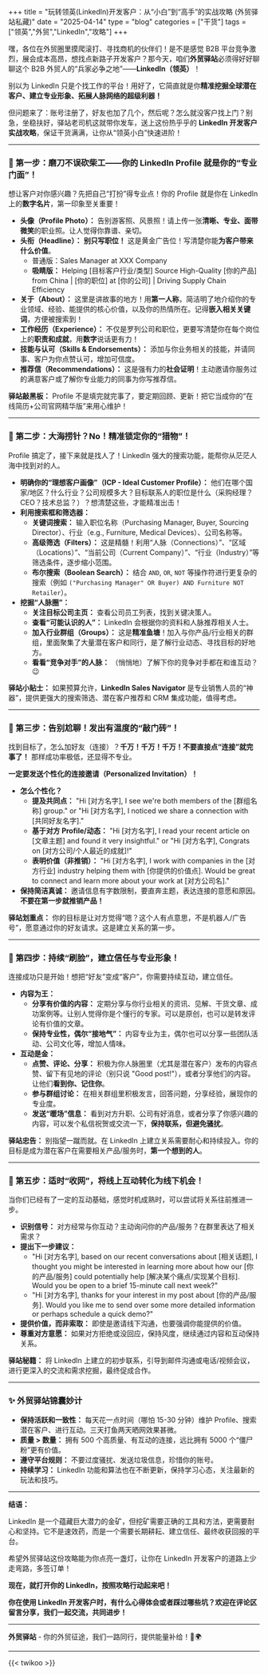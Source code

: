 +++
title = "玩转领英(LinkedIn)开发客户：从“小白”到“高手”的实战攻略 (外贸驿站私藏)"
date = "2025-04-14"
type = "blog"
categories = ["干货"]
tags = ["领英","外贸","LinkedIn","攻略"]
+++




嘿，各位在外贸圈里摸爬滚打、寻找商机的伙伴们！是不是感觉 B2B 平台竞争激烈，展会成本高昂，想找点新路子开发客户？那今天，咱们**外贸驿站**必须得好好聊聊这个 B2B 外贸人的“兵家必争之地”——**LinkedIn（领英）**！

别以为 LinkedIn 只是个找工作的平台！用好了，它简直就是你**精准挖掘全球潜在客户、建立专业形象、拓展人脉网络的超级利器！**

但问题来了：账号注册了，好友也加了几个，然后呢？怎么就没客户找上门？别急，坐稳扶好，驿站老司机这就带你发车，送上这份热乎乎的 **LinkedIn 开发客户实战攻略**，保证干货满满，让你从“领英小白”快速进阶！

---

### 🚩 第一步：磨刀不误砍柴工——你的 LinkedIn Profile 就是你的“专业门面”！

想让客户对你感兴趣？先把自己“打扮”得专业点！你的 Profile 就是你在 LinkedIn 上的**数字名片**，第一印象至关重要！

*   **头像（Profile Photo）：** 告别游客照、风景照！请上传一张**清晰、专业、面带微笑**的职业照。让人觉得你靠谱、亲切。
*   **头衔（Headline）：** **别只写职位！** 这是黄金广告位！写清楚你能**为客户带来什么价值**。
    *   普通版：Sales Manager at XXX Company
    *   **吸睛版：** Helping [目标客户行业/类型] Source High-Quality [你的产品] from China | [你的职位] at [你的公司] | Driving Supply Chain Efficiency
*   **关于（About）：** 这里是讲故事的地方！用**第一人称**，简洁明了地介绍你的专业领域、经验、能提供的核心价值，以及你的热情所在。记得**嵌入相关关键词**，方便被搜索到！
*   **工作经历（Experience）：** 不仅是罗列公司和职位，更要写清楚你在每个岗位上的**职责和成就**，用**数字**说话更有力！
*   **技能与认可（Skills & Endorsements）：** 添加与你业务相关的技能，并请同事、客户为你点赞认可，增加可信度。
*   **推荐信（Recommendations）：** 这是强有力的**社会证明**！主动邀请你服务过的满意客户或了解你专业能力的同事为你写推荐信。

**驿站敲黑板：** Profile 不是填完就完事了，要定期回顾、更新！把它当成你的“在线简历+公司官网精华版”来用心维护！

---

### 🚀 第二步：大海捞针？No！精准锁定你的“猎物”！

Profile 搞定了，接下来就是找人了！LinkedIn 强大的搜索功能，能帮你从茫茫人海中找到对的人。

*   **明确你的“理想客户画像”（ICP - Ideal Customer Profile）：** 他们在哪个国家/地区？什么行业？公司规模多大？目标联系人的职位是什么（采购经理？CEO？技术总监？）？想清楚这些，才能精准出击！
*   **利用搜索框和筛选器：**
    *   **关键词搜索：** 输入职位名称（Purchasing Manager, Buyer, Sourcing Director）、行业（e.g., Furniture, Medical Devices）、公司名称等。
    *   **高级筛选（Filters）：** 这是精髓！利用“人脉（Connections）”、“区域（Locations）”、“当前公司（Current Company）”、“行业（Industry）”等筛选条件，逐步缩小范围。
    *   **布尔搜索（Boolean Search）：** 结合 `AND`, `OR`, `NOT` 等操作符进行更复杂的搜索（例如 `("Purchasing Manager" OR Buyer) AND Furniture NOT Retailer`）。
*   **挖掘“人脉圈”：**
    *   **关注目标公司主页：** 查看公司员工列表，找到关键决策人。
    *   **查看“可能认识的人”：** LinkedIn 会根据你的资料和人脉推荐相关人士。
    *   **加入行业群组（Groups）：** 这是**精准鱼塘**！加入与你产品/行业相关的群组，里面聚集了大量潜在客户和同行，是了解行业动态、寻找目标的好地方。
    *   **看看“竞争对手”的人脉：** （悄悄地）了解下你的竞争对手都在和谁互动？😉

**驿站小贴士：** 如果预算允许，**LinkedIn Sales Navigator** 是专业销售人员的“神器”，提供更强大的搜索筛选、潜在客户推荐和 CRM 集成功能，值得考虑。

---

### 🤝 第三步：告别尬聊！发出有温度的“敲门砖”！

找到目标了，怎么加好友（连接）？**千万！千万！千万！不要直接点“连接”就完事了！** 那样成功率极低，还显得不专业。

**一定要发送个性化的连接邀请（Personalized Invitation）！**

*   **怎么个性化？**
    *   **提及共同点：** "Hi [对方名字], I see we're both members of the [群组名称] group." or "Hi [对方名字], I noticed we share a connection with [共同好友名字]."
    *   **基于对方 Profile/动态：** "Hi [对方名字], I read your recent article on [文章主题] and found it very insightful." or "Hi [对方名字], Congrats on [对方公司/个人最近的成就]!"
    *   **表明价值（非推销）：** "Hi [对方名字], I work with companies in the [对方行业] industry helping them with [你提供的价值点]. Would be great to connect and learn more about your work at [对方公司名]."
*   **保持简洁真诚：** 邀请信息有字数限制，要直奔主题，表达连接的意愿和原因。**不要在第一步就推销产品！**

**驿站划重点：** 你的目标是让对方觉得“嗯？这个人有点意思，不是机器人/广告号”，愿意通过你的好友请求。这是建立关系的第一步。

---

### 💬 第四步：持续“刷脸”，建立信任与专业形象！

连接成功只是开始！想把“好友”变成“客户”，你需要持续互动，建立信任。

*   **内容为王：**
    *   **分享有价值的内容：** 定期分享与你行业相关的资讯、见解、干货文章、成功案例等。让别人觉得你是个懂行的专家。可以是原创，也可以是转发评论有价值的文章。
    *   **保持专业性，偶尔“接地气”：** 内容专业为主，偶尔也可以分享一些团队活动、公司文化等，增加人情味。
*   **互动是金：**
    *   **点赞、评论、分享：** 积极为你人脉圈里（尤其是潜在客户）发布的内容点赞、留下有见地的评论（别只说 "Good post!"），或者分享他们的内容。让他们**看到你、记住你**。
    *   **参与群组讨论：** 在相关群组里积极发言，回答问题，分享经验，展现你的专业度。
    *   **发送“暖场”信息：** 看到对方升职、公司有好消息，或者分享了你感兴趣的内容，可以发个私信祝贺或交流一下，**保持联系，但避免骚扰**。

**驿站忠告：** 别指望一蹴而就。在 LinkedIn 上建立关系需要耐心和持续投入。你的目标是成为潜在客户在需要相关产品/服务时，**第一个想到的人**。

---

### 🎯 第五步：适时“收网”，将线上互动转化为线下机会！

当你们已经有了一定的互动基础，感觉时机成熟时，可以尝试将关系往前推进一步。

*   **识别信号：** 对方经常与你互动？主动询问你的产品/服务？在群里表达了相关需求？
*   **提出下一步建议：**
    *   "Hi [对方名字], based on our recent conversations about [相关话题], I thought you might be interested in learning more about how our [你的产品/服务] could potentially help [解决某个痛点/实现某个目标]. Would you be open to a brief 15-minute call next week?"
    *   "Hi [对方名字], thanks for your interest in my post about [你的产品/服务]. Would you like me to send over some more detailed information or perhaps schedule a quick demo?"
*   **提供价值，而非索取：** 即使是邀请线下沟通，也要强调你能提供的价值。
*   **尊重对方意愿：** 如果对方拒绝或没回应，保持风度，继续通过内容和互动保持关系。

**驿站秘籍：** 将 LinkedIn 上建立的初步联系，引导到邮件沟通或电话/视频会议，进行更深入的交流和需求挖掘，最终促成合作。

---

### ✨ **外贸驿站锦囊妙计**

*   **保持活跃和一致性：** 每天花一点时间（哪怕 15-30 分钟）维护 Profile、搜索潜在客户、进行互动。三天打鱼两天晒网效果甚微。
*   **质量 > 数量：** 拥有 500 个高质量、有互动的连接，远比拥有 5000 个“僵尸粉”更有价值。
*   **遵守平台规则：** 不要过度骚扰、发送垃圾信息，珍惜你的账号。
*   **持续学习：** LinkedIn 功能和算法也在不断更新，保持学习心态，关注最新的玩法和技巧。

---

**结语：**

LinkedIn 是一个蕴藏巨大潜力的金矿，但挖矿需要正确的工具和方法，更需要耐心和坚持。它不是速效药，而是一个需要长期耕耘、建立信任、最终收获回报的平台。

希望外贸驿站这份攻略能为你点亮一盏灯，让你在 LinkedIn 开发客户的道路上少走弯路，多签订单！

**现在，就打开你的 LinkedIn，按照攻略行动起来吧！**

**你在使用 LinkedIn 开发客户时，有什么心得体会或者踩过哪些坑？欢迎在评论区留言分享，我们一起交流，共同进步！**

---

**外贸驿站** - 你的外贸征途，我们一路同行，提供能量补给！💪🌍

---



{{< twikoo >}}  